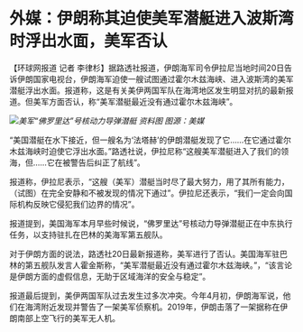 # 外媒：伊朗称其迫使美军潜艇进入波斯湾时浮出水面，美军否认

【环球网报道 记者
李律杉】据路透社报道，伊朗海军司令伊拉尼当地时间20日告诉伊朗国家电视台，伊朗海军迫使一艘试图通过霍尔木兹海峡、进入波斯湾的美军潜艇浮出水面。报道称，这是有关美伊两国军队在海湾地区发生明显对抗的最新报道。但美军方面否认，称“美军潜艇最近没有通过霍尔木兹海峡”。

![](https://inews.gtimg.com/om_bt/OnJ2ZfkjFVQiIhSiG_IVdROfPxgLth-3gSAhObaXc9kn0AA/1000)_美军“佛罗里达”号核动力导弹潜艇
资料图 图源：美媒_

“美国潜艇在水下接近，但一艘名为‘法塔赫’的伊朗潜艇发现了它……在它通过霍尔木兹海峡时迫使它浮出水面。”路透社说，伊拉尼称“这艘美军潜艇进入了我们的领海，但……它在被警告后纠正了航线”。

报道称，伊拉尼表示，“这艘（美军）潜艇当时尽了最大努力，用了其所有能力，（试图）在完全安静和不被发现的情况下通过”。伊拉尼还表示，“我们一定会向国际机构反映它侵犯我们边界的情况”。

报道提到，美国海军本月早些时候说，“佛罗里达”号核动力导弹潜艇正在中东执行任务，以支持驻扎在巴林的美海军第五舰队。

对于伊朗方面的说法，路透社20日最新报道称，美军进行了否认。美国海军驻巴林的第五舰队发言人霍金斯称，“美军潜艇最近没有通过霍尔木兹海峡。”，“该言论是伊朗方面的虚假信息，无助于区域海洋的安全与稳定”。

报道最后提到，美伊两国军队过去发生过多次冲突。今年4月初，伊朗海军说，他们在海湾附近发现并警告了一架美军侦察机。2019年，伊朗击落了一架据称在伊朗南部上空飞行的美军无人机。

